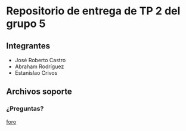 # Repositorio de entrega de TP 2 del grupo 5

## Integrantes
- José Roberto Castro
- Abraham Rodríguez
- Estanislao Crivos

## Archivos soporte

### ¿Preguntas?
[foro](https://campusposgrado.fi.uba.ar/mod/forum/view.php?id=10780)
